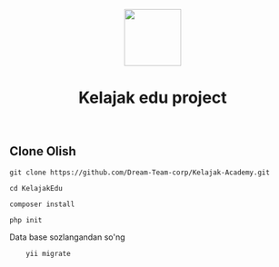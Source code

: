 <p align="center">
    <a href="https://github.com/yiisoft" target="_blank">
        <img src="https://github.com/Dream-Team-corp/KelajakEdu/blob/main/frontend/web/img/Logo%20K.png" height="100px">
    </a>
    <h1 align="center">Kelajak edu project</h1>
    <br>
</p>
<h2>
    Clone Olish
</h2>


````
git clone https://github.com/Dream-Team-corp/Kelajak-Academy.git

cd KelajakEdu

composer install

php init

````

Data base sozlangandan so'ng 

````
    yii migrate
````
